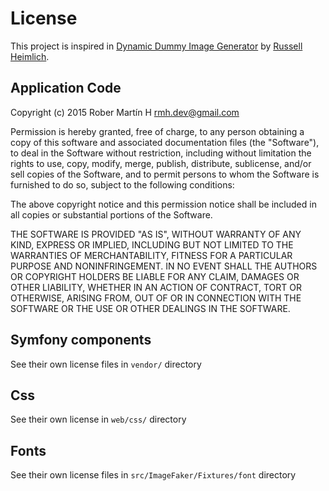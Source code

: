 # License #

This project is inspired in [Dynamic Dummy Image Generator](https://dummyimage.com) by [Russell Heimlich](http://www.russellheimlich.com/blog/).

## Application Code ##

Copyright (c) 2015 Rober Martín H <rmh.dev@gmail.com>

Permission is hereby granted, free of charge, to any person obtaining a copy of
this software and associated documentation files (the "Software"), to deal in
the Software without restriction, including without limitation the rights to
use, copy, modify, merge, publish, distribute, sublicense, and/or sell copies
of the Software, and to permit persons to whom the Software is furnished to do
so, subject to the following conditions:

The above copyright notice and this permission notice shall be included in all
copies or substantial portions of the Software.

THE SOFTWARE IS PROVIDED "AS IS", WITHOUT WARRANTY OF ANY KIND, EXPRESS OR
IMPLIED, INCLUDING BUT NOT LIMITED TO THE WARRANTIES OF MERCHANTABILITY,
FITNESS FOR A PARTICULAR PURPOSE AND NONINFRINGEMENT. IN NO EVENT SHALL THE
AUTHORS OR COPYRIGHT HOLDERS BE LIABLE FOR ANY CLAIM, DAMAGES OR OTHER
LIABILITY, WHETHER IN AN ACTION OF CONTRACT, TORT OR OTHERWISE, ARISING FROM,
OUT OF OR IN CONNECTION WITH THE SOFTWARE OR THE USE OR OTHER DEALINGS IN THE
SOFTWARE.

## Symfony components ##

See their own license files in `vendor/` directory

## Css ##

See their own license in `web/css/` directory

## Fonts ##

See their own license files in `src/ImageFaker/Fixtures/font` directory